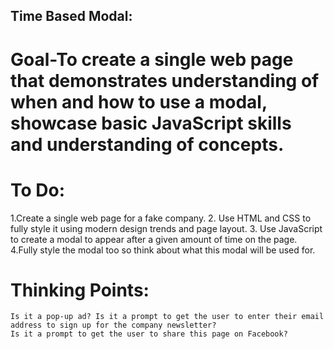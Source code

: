 ## Time Based Modal:

# Goal-To create a single web page that demonstrates understanding of when and how to use a modal, showcase basic JavaScript skills and understanding of concepts.

# To Do: 
  1.Create a single web page for a fake company. 
  2. Use HTML and CSS to fully style it using modern design trends and page layout. 
  3. Use JavaScript to create a modal to appear after a given amount of time on the page. 
  4.Fully style the modal too so think about what this modal will be used for. 
  
  # Thinking Points:
    Is it a pop-up ad? Is it a prompt to get the user to enter their email address to sign up for the company newsletter? 
    Is it a prompt to get the user to share this page on Facebook? 
